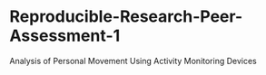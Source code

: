 # Reproducible-Research-Peer-Assessment-1
Analysis of Personal Movement Using Activity Monitoring Devices
